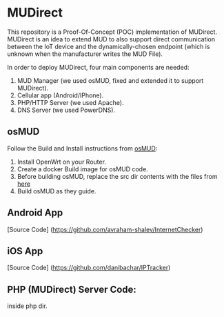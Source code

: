 # MUDirect

This repository is a Proof-Of-Concept (POC) implementation of MUDirect.
MUDirect is an idea to extend MUD to also support direct communication between the IoT device and the dynamically-chosen endpoint 
(which is unknown when the manufacturer writes the MUD File).

In order to deploy MUDirect, four main components are needed:
1. MUD Manager (we used osMUD, fixed and extended it to support MUDirect).
2. Cellular app (Android/IPhone).
3. PHP/HTTP Server (we used Apache).
4. DNS Server (we used PowerDNS).

## osMUD

Follow the Build and Install instructions from [osMUD](https://github.com/osmud/osmud):
1. Install OpenWrt on your Router.
2. Create a docker Build image for osMUD code.
3. Before building osMUD, replace the src dir contents with the files from [here](https://github.com/avraham-shalev/my_osMUD)
4. Build osMUD as they guide.

## Android App

[Source Code] (https://github.com/avraham-shalev/InternetChecker)

## iOS App

[Source Code] (https://github.com/danibachar/IPTracker)

## PHP (MUDirect) Server Code:

inside php dir.